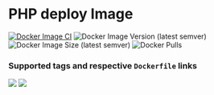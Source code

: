 # PHP deploy Image

[![Docker Image CI](https://github.com/chinayin-docker/php-deploy/actions/workflows/ci.yml/badge.svg?event=schedule)](https://github.com/chinayin-docker/php-deploy/actions/workflows/ci.yml)
![Docker Image Version (latest semver)](https://img.shields.io/docker/v/chinayin/php-deploy?sort=semver)
![Docker Image Size (latest semver)](https://img.shields.io/docker/image-size/chinayin/php-deploy?sort=semver)
![Docker Pulls](https://img.shields.io/docker/pulls/chinayin/php-deploy)

### Supported tags and respective `Dockerfile` links

![](https://img.shields.io/docker/v/chinayin/php-deploy/7.2-srv)
![](https://img.shields.io/docker/v/chinayin/php-deploy/7.2-sso)
